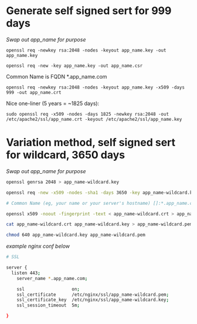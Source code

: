 # Generate self signed sert for 999 days
*Swap out app_name for purpose*

`openssl req -newkey rsa:2048 -nodes -keyout app_name.key -out app_name.key`

`openssl req -new -key app_name.key -out app_name.csr`

Common Name is FQDN *.app_name.com

`openssl req -newkey rsa:2048 -nodes -keyout app_name.key -x509 -days 999 -out app_name.crt`

Nice one-liner (5 years = ~1825 days):

`sudo openssl req -x509 -nodes -days 1825 -newkey rsa:2048 -out /etc/apache2/ssl/app_name.crt -keyout /etc/apache2/ssl/app_name.key`


# Variation method, self signed sert for wildcard, 3650 days
*Swap out app_name for purpose*

```sh
openssl genrsa 2048 > app_name-wildcard.key

openssl req -new -x509 -nodes -sha1 -days 3650 -key app_name-wildcard.key > app_name-wildcard.crt

# Common Name (eg, your name or your server's hostname) []:*.app_name.com

openssl x509 -noout -fingerprint -text < app_name-wildcard.crt > app_name-wildcard.info

cat app_name-wildcard.crt app_name-wildcard.key > app_name-wildcard.pem

chmod 640 app_name-wildcard.key app_name-wildcard.pem
```

*example nginx conf below*
```sh
# SSL

server {
  listen 443;
	server_name *.app_name.com;

	ssl                  on;
	ssl_certificate      /etc/nginx/ssl/app_name-wildcard.pem;
	ssl_certificate_key  /etc/nginx/ssl/app_name-wildcard.key;
	ssl_session_timeout  5m;

}
```
